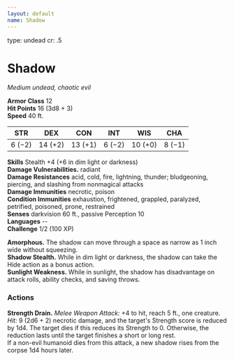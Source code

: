 ```yaml
---
layout: default
name: Shadow
---
```

type: undead
cr: .5

# Shadow 
_Medium undead, chaotic evil_

**Armor Class** 12    
**Hit Points** 16 (3d8 + 3)    
**Speed** 40 ft. 

| STR     | DEX     | CON     | INT     | WIS     | CHA     |
|---------|---------|---------|---------|---------|---------|
| 6 (−2)  | 14 (+2) | 13 (+1) | 6 (−2)  | 10 (+0) | 8 (−1)  |

**Skills** Stealth +4 (+6 in dim light or darkness)    
**Damage Vulnerabilities.** radiant    
**Damage Resistances** acid, cold, fire, lightning, thunder; bludgeoning, piercing, and slashing from nonmagical attacks    
**Damage Immunities** necrotic, poison    
**Condition Immunities** exhaustion, frightened, grappled, paralyzed, petrified, poisoned, prone, restrained    
**Senses** darkvision 60 ft., passive Perception 10    
**Languages** --    
**Challenge** 1/2 (100 XP) 

**Amorphous.** The shadow can move through a space as narrow as 1 inch wide without squeezing.    
**Shadow Stealth.** While in dim light or darkness, the shadow can take the Hide action as a bonus action.    
**Sunlight Weakness.** While in sunlight, the shadow has disadvantage on attack rolls, ability checks, and saving throws. 

### Actions 
**Strength Drain.** _Melee Weapon Attack:_ +4 to hit, reach 5 ft., one creature. _Hit:_ 9 (2d6 + 2) necrotic damage, and the target's Strength score is reduced by 1d4. The target dies if this reduces its Strength to 0. Otherwise, the reduction lasts until the target finishes a short or long rest.    
If a non-evil humanoid dies from this attack, a new shadow rises from the corpse 1d4 hours later.
